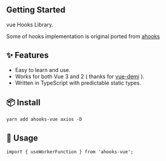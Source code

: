 ## Getting Started

vue Hooks Library.

Some of hooks implementation is original ported from [ahooks](https://ahooks.js.org/docs)

## ✨ Features

- Easy to learn and use.
- Works for both Vue 3 and 2 ( thanks for [vue-demi](https://github.com/antfu/vue-demi) ).
- Written in TypeScript with predictable static types.

## 📦 Install

```
yarn add ahooks-vue axios -D
```

## 🔨 Usage

```
import { useWorkerFunction } from 'ahooks-vue';
```
